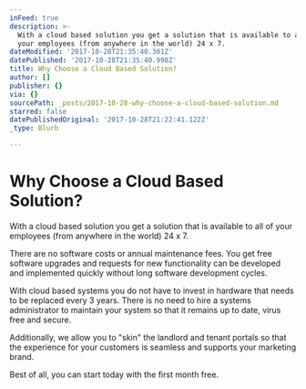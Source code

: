 ```yaml
---
inFeed: true
description: >-
  With a cloud based solution you get a solution that is available to all of
  your employees (from anywhere in the world) 24 x 7.
dateModified: '2017-10-28T21:35:40.301Z'
datePublished: '2017-10-28T21:35:40.998Z'
title: Why Choose a Cloud Based Solution?
author: []
publisher: {}
via: {}
sourcePath: _posts/2017-10-28-why-choose-a-cloud-based-solution.md
starred: false
datePublishedOriginal: '2017-10-28T21:22:41.122Z'
_type: Blurb

---
```

# Why Choose a Cloud Based Solution?

With a cloud based solution you get a solution that is available to all of your employees (from anywhere in the world) 24 x 7\.

There are no software costs or annual maintenance fees. You get free software upgrades and requests for new functionality can be developed and implemented quickly without long software development cycles.

With cloud based systems you do not have to invest in hardware that needs to be replaced every 3 years. There is no need to hire a systems administrator to maintain your system so that it remains up to date, virus free and secure.

Additionally, we allow you to "skin" the landlord and tenant portals so that the experience for your customers is seamless and supports your marketing brand.

Best of all, you can start today with the first month free.